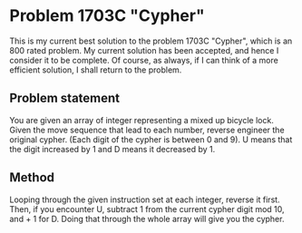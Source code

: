 # Problem 1703C "Cypher"
This is my current best solution to the problem 1703C "Cypher", which is an 800 rated problem. My current solution has been accepted, and hence I consider it to be complete. Of course, as always, if I can think of a more efficient solution, I shall return to the problem. 

## Problem statement
You are given an array of integer representing a mixed up bicycle lock. Given the move sequence that lead to each number, reverse engineer the original cypher. (Each digit of the cypher is between 0 and 9). U means that the digit increased by 1 and D means it decreased by 1.
## Method
Looping through the given instruction set at each integer, reverse it first. Then, if you encounter U, subtract 1 from the current cypher digit mod 10, and + 1 for D. Doing that through the whole array will give you the cypher.